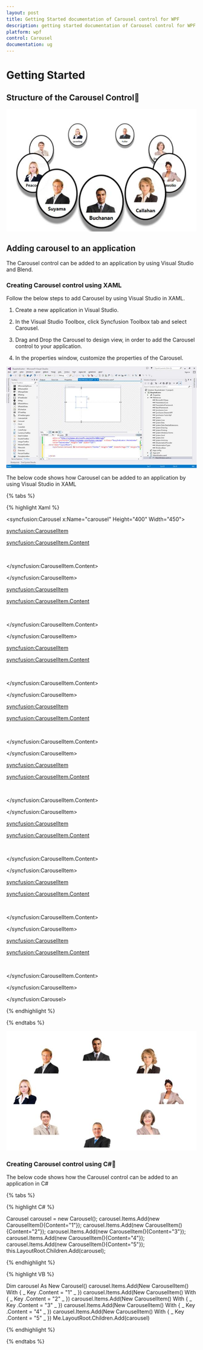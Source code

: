 ```yaml
---
layout: post
title: Getting Started documentation of Carousel control for WPF
description: getting started documentation of Carousel control for WPF
platform: wpf
control: Carousel
documentation: ug
---
```


# Getting Started

## Structure of the Carousel Control

![](Getting-Started_images/Getting-Started_img1.jpeg)


##   Adding carousel to an application

The Carousel control can be added to an application by using Visual Studio and Blend.

###     Creating Carousel control using XAML


Follow the below steps to add Carousel by using Visual Studio in XAML.

1. Create a new application in Visual Studio.

2. In the Visual Studio Toolbox, click Syncfusion Toolbox tab and select Carousel.

3. Drag and Drop the Carousel to design view, in order to add the Carousel control to your application.

4. In the properties window, customize the properties of the Carousel.

![](Getting-Started_images/Getting-Started_img2.jpeg)


The below code shows how Carousel can be added to an application by using Visual Studio in XAML

{% tabs %}

{% highlight Xaml %}

<syncfusion:Carousel x:Name="carousel" Height="400" Width="450">        

<syncfusion:CarouselItem>

<syncfusion:CarouselItem.Content>

<Viewbox Height="100" Width="100">

<Image Source="/Images/1.jpg"/>

</Viewbox>

</syncfusion:CarouselItem.Content>

</syncfusion:CarouselItem>

<syncfusion:CarouselItem>

<syncfusion:CarouselItem.Content>

<Viewbox Height="100" Width="100">

<Image Source="/Images/2.jpg"/>

</Viewbox>

</syncfusion:CarouselItem.Content>

</syncfusion:CarouselItem>

<syncfusion:CarouselItem>

<syncfusion:CarouselItem.Content>

<Viewbox Height="100" Width="100">

<Image Source="/Images/3.jpg"/>

</Viewbox>

</syncfusion:CarouselItem.Content>

</syncfusion:CarouselItem>

<syncfusion:CarouselItem>

<syncfusion:CarouselItem.Content>

<Viewbox Height="100" Width="100">

<Image Source="/Images/4.jpg"/>

</Viewbox>

</syncfusion:CarouselItem.Content>

</syncfusion:CarouselItem>

<syncfusion:CarouselItem>

<syncfusion:CarouselItem.Content>

<Viewbox Height="100" Width="100">

<Image Source="/Images/5.jpg"/>

</Viewbox>

</syncfusion:CarouselItem.Content>

</syncfusion:CarouselItem>

<syncfusion:CarouselItem>

<syncfusion:CarouselItem.Content>

<Viewbox Height="100" Width="100">

<Image Source="/Images/6.jpg"/>

</Viewbox>

</syncfusion:CarouselItem.Content>

</syncfusion:CarouselItem>

<syncfusion:CarouselItem>

<syncfusion:CarouselItem.Content>

<Viewbox Height="100" Width="100">

<Image Source="/Images/7.jpg"/>

</Viewbox>

</syncfusion:CarouselItem.Content>

</syncfusion:CarouselItem>

<syncfusion:CarouselItem>

<syncfusion:CarouselItem.Content>

<Viewbox Height="100" Width="100">

<Image Source="/Images/8.jpg"/>

</Viewbox>

</syncfusion:CarouselItem.Content>

</syncfusion:CarouselItem>

</syncfusion:Carousel>

{% endhighlight %}

{% endtabs %}

![](Getting-Started_images/Getting-Started_img3.jpeg)


### Creating Carousel control using C#

The below code shows how the Carousel control can be added to an application in C#

{% tabs %}

{% highlight C# %}

Carousel carousel = new Carousel();
carousel.Items.Add(new CarouselItem(){Content="1"});
carousel.Items.Add(new CarouselItem(){Content="2"});
carousel.Items.Add(new CarouselItem(){Content="3"});
carousel.Items.Add(new CarouselItem(){Content="4"});
carousel.Items.Add(new CarouselItem(){Content="5"});
this.LayoutRoot.Children.Add(carousel);

{% endhighlight %}

{% highlight VB %}

Dim carousel As New Carousel()
carousel.Items.Add(New CarouselItem() With { _
	Key .Content = "1" _
})
carousel.Items.Add(New CarouselItem() With { _
	Key .Content = "2" _
})
carousel.Items.Add(New CarouselItem() With { _
	Key .Content = "3" _
})
carousel.Items.Add(New CarouselItem() With { _
	Key .Content = "4" _
})
carousel.Items.Add(New CarouselItem() With { _
	Key .Content = "5" _
})
Me.LayoutRoot.Children.Add(carousel)

{% endhighlight %}

{% endtabs %}


